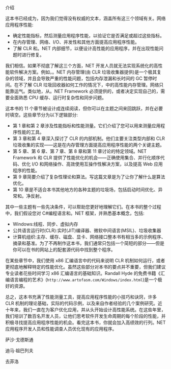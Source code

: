 介绍

这本书已经成为，因为我们觉得没有权威的文本，涵盖所有这三个领域有关。网络应用程序性能:

*   确定性能指标，然后测量应用程序性能，以验证它是否满足或超过这些指标。
*   在内存管理、网络、I/O、并发性和其他方面提高应用程序性能。
*   了解 CLR 和。NET 内部细节，以便设计高性能的应用程序，并在出现性能问题时进行修复。

我们相信。如果不彻底了解这三个方面，NET 开发人员就无法实现系统化的高性能软件解决方案。例如，。NET 内存管理(由 CLR 垃圾收集器提供)是一个极其复杂的领域，并且会导致严重的性能问题，包括内存泄漏和长时间的 GC 暂停时间。在不了解 CLR 垃圾回收器如何工作的情况下，中的高性能内存管理。网络只能靠运气。类似地，从。NET Framework 必须提供的，或者决定实现自己的，需要全面熟悉 CPU 缓存、运行时复杂性和同步问题。

这本书的 11 个章节被设计成连续阅读，但你可以在主题之间来回跳跃，并在必要时填空。这些章节分为以下逻辑部分:

*   第 1 章和第 2 章涉及性能指标和性能测量。它们介绍了您可以用来测量应用程序性能的工具。
*   第 3 章和第 4 章深入探讨了 CLR 的内部机制。他们主要关注类型内部和 CLR 垃圾收集的实现——这是在内存管理方面提高应用程序性能的两个关键主题。
*   第 5 章、第 6 章、第 7 章、第 8 章和第 11 章讨论的特定领域。NET Framework 和 CLR 提供了性能优化的机会——正确使用集合、并行化顺序代码、优化 I/O 和网络操作、高效使用互操作性解决方案，以及提高 Web 应用程序的性能。
*   第 9 章简要介绍了复杂性理论和算法。写这篇文章是为了让你了解什么是算法优化。
*   第 10 章是不适合本书其他地方的各种主题的垃圾场，包括启动时间优化、异常和。净反射。

其中一些主题有一些先决条件，可以帮助您更好地理解它们。在本书的整个过程中，我们假设您对 C#编程语言和。NET 框架，并熟悉基本概念，包括:

*   Windows:线程、同步、虚拟内存
*   公共语言运行时(CLR):实时(JIT)编译器、微软中间语言(MSIL)、垃圾收集器
*   计算机组织:主存、缓存、磁盘、显卡、网络接口整本书有相当多的示例程序、摘录和基准。为了不再制作这本书，我们通常只包括一个简短的部分——但是你可以在书的网站上的配套源代码中找到整个程序。

在某些章节中，我们使用 x86 汇编语言中的代码来说明 CLR 机制如何运行，或者更彻底地解释特定的性能优化。虽然这些部分对本书的要点并不重要，但我们建议专业读者花些时间学习 x86 汇编语言的基础知识。Randall Hyde 的免费书籍《汇编语言编程的艺术》(`http://www.artofasm.com/Windows/index.html`)是一个极好的资源。

总之，这本书充满了性能测量工具，提高应用程序性能的小技巧和诀窍，许多 CLR 机制的理论基础，实际的代码示例，以及来自作者经验的几个案例研究。近十年来，我们一直在为客户优化应用，并从头开始设计高性能系统。在这些年里，我们培训了数百名开发人员，让他们思考软件开发生命周期的每个阶段的性能，并积极寻找提高应用程序性能的机会。看完这本书，你就会加入高绩效的行列。NET 应用程序开发人员和性能调查人员优化现有的应用程序。

萨沙·戈德斯通

迪马·祖巴列夫

去菲洛